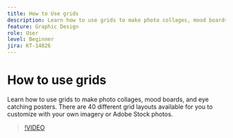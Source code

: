 ```yaml
---
title: How to Use grids
description: Learn how to use grids to make photo collages, mood boards, and eye catching posters
feature: Graphic Design 
role: User
level: Beginner
jira: KT-14826
---
```

# How to use grids

Learn how to use grids to make photo collages, mood boards, and eye catching posters. There are 40 different grid layouts available for you to customize with your own imagery or Adobe Stock photos.

>[!VIDEO](https://video.tv.adobe.com/v/3426934?quality=12&learn=on&hidetitle=true)
